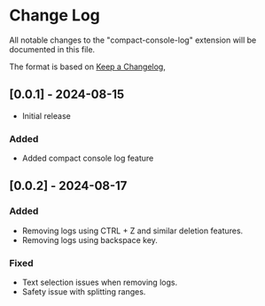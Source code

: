 # Change Log

All notable changes to the "compact-console-log" extension will be documented in this file.

The format is based on [Keep a Changelog](https://keepachangelog.com/en/1.1.0/),

## [0.0.1] - 2024-08-15

- Initial release

### Added

- Added compact console log feature

## [0.0.2] - 2024-08-17

### Added

- Removing logs using CTRL + Z and similar deletion features.
- Removing logs using backspace key.

### Fixed

- Text selection issues when removing logs.
- Safety issue with splitting ranges.